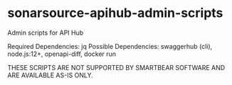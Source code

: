 # sonarsource-apihub-admin-scripts
Admin scripts for API Hub

Required Dependencies: jq
Possible Dependencies: swaggerhub (cli), node.js:12+, openapi-diff, docker run

THESE SCRIPTS ARE NOT SUPPORTED BY SMARTBEAR SOFTWARE AND ARE AVAILABLE AS-IS ONLY.
